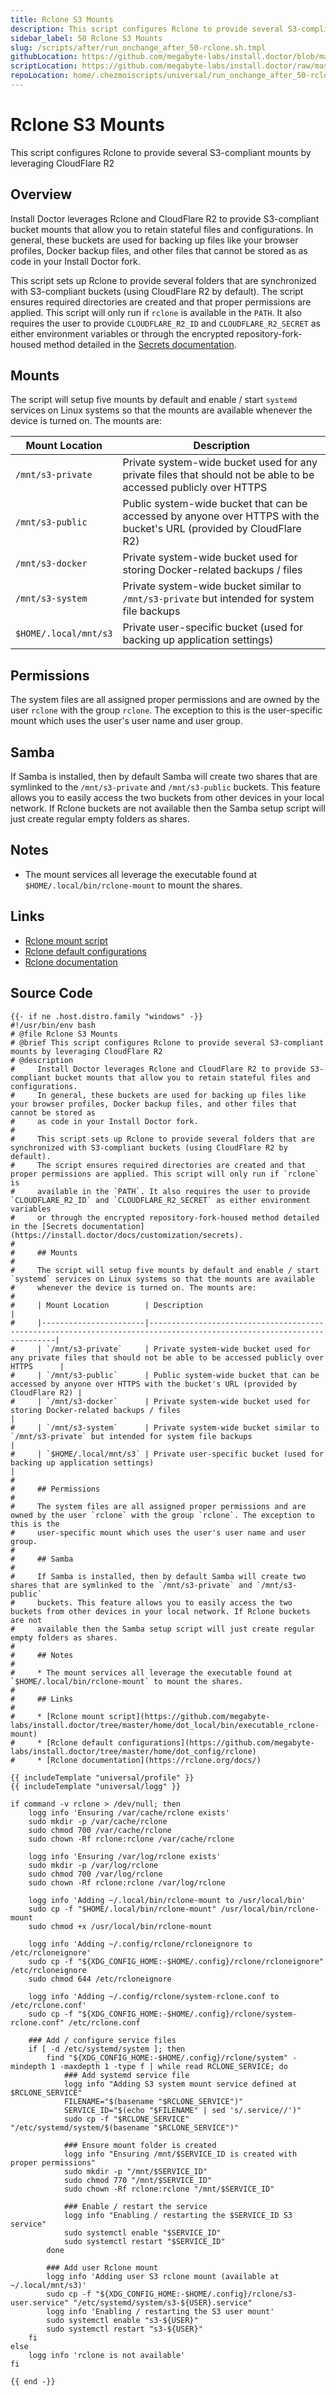 ```yaml
---
title: Rclone S3 Mounts
description: This script configures Rclone to provide several S3-compliant mounts by leveraging CloudFlare R2
sidebar_label: 50 Rclone S3 Mounts
slug: /scripts/after/run_onchange_after_50-rclone.sh.tmpl
githubLocation: https://github.com/megabyte-labs/install.doctor/blob/master/home/.chezmoiscripts/universal/run_onchange_after_50-rclone.sh.tmpl
scriptLocation: https://github.com/megabyte-labs/install.doctor/raw/master/home/.chezmoiscripts/universal/run_onchange_after_50-rclone.sh.tmpl
repoLocation: home/.chezmoiscripts/universal/run_onchange_after_50-rclone.sh.tmpl
---
```

# Rclone S3 Mounts

This script configures Rclone to provide several S3-compliant mounts by leveraging CloudFlare R2

## Overview

Install Doctor leverages Rclone and CloudFlare R2 to provide S3-compliant bucket mounts that allow you to retain stateful files and configurations.
In general, these buckets are used for backing up files like your browser profiles, Docker backup files, and other files that cannot be stored as
as code in your Install Doctor fork.

This script sets up Rclone to provide several folders that are synchronized with S3-compliant buckets (using CloudFlare R2 by default).
The script ensures required directories are created and that proper permissions are applied. This script will only run if `rclone` is
available in the `PATH`. It also requires the user to provide `CLOUDFLARE_R2_ID` and `CLOUDFLARE_R2_SECRET` as either environment variables
or through the encrypted repository-fork-housed method detailed in the [Secrets documentation](https://install.doctor/docs/customization/secrets).

## Mounts

The script will setup five mounts by default and enable / start `systemd` services on Linux systems so that the mounts are available
whenever the device is turned on. The mounts are:

| Mount Location        | Description                                                                                                           |
|-----------------------|-----------------------------------------------------------------------------------------------------------------------|
| `/mnt/s3-private`     | Private system-wide bucket used for any private files that should not be able to be accessed publicly over HTTPS      |
| `/mnt/s3-public`      | Public system-wide bucket that can be accessed by anyone over HTTPS with the bucket's URL (provided by CloudFlare R2) |
| `/mnt/s3-docker`      | Private system-wide bucket used for storing Docker-related backups / files                                            |
| `/mnt/s3-system`      | Private system-wide bucket similar to `/mnt/s3-private` but intended for system file backups                          |
| `$HOME/.local/mnt/s3` | Private user-specific bucket (used for backing up application settings)                                               |

## Permissions

The system files are all assigned proper permissions and are owned by the user `rclone` with the group `rclone`. The exception to this is the
user-specific mount which uses the user's user name and user group.

## Samba

If Samba is installed, then by default Samba will create two shares that are symlinked to the `/mnt/s3-private` and `/mnt/s3-public`
buckets. This feature allows you to easily access the two buckets from other devices in your local network. If Rclone buckets are not
available then the Samba setup script will just create regular empty folders as shares.

## Notes

* The mount services all leverage the executable found at `$HOME/.local/bin/rclone-mount` to mount the shares.

## Links

* [Rclone mount script](https://github.com/megabyte-labs/install.doctor/tree/master/home/dot_local/bin/executable_rclone-mount)
* [Rclone default configurations](https://github.com/megabyte-labs/install.doctor/tree/master/home/dot_config/rclone)
* [Rclone documentation](https://rclone.org/docs/)



## Source Code

```
{{- if ne .host.distro.family "windows" -}}
#!/usr/bin/env bash
# @file Rclone S3 Mounts
# @brief This script configures Rclone to provide several S3-compliant mounts by leveraging CloudFlare R2
# @description
#     Install Doctor leverages Rclone and CloudFlare R2 to provide S3-compliant bucket mounts that allow you to retain stateful files and configurations.
#     In general, these buckets are used for backing up files like your browser profiles, Docker backup files, and other files that cannot be stored as
#     as code in your Install Doctor fork.
#
#     This script sets up Rclone to provide several folders that are synchronized with S3-compliant buckets (using CloudFlare R2 by default).
#     The script ensures required directories are created and that proper permissions are applied. This script will only run if `rclone` is
#     available in the `PATH`. It also requires the user to provide `CLOUDFLARE_R2_ID` and `CLOUDFLARE_R2_SECRET` as either environment variables
#     or through the encrypted repository-fork-housed method detailed in the [Secrets documentation](https://install.doctor/docs/customization/secrets).
#
#     ## Mounts
#
#     The script will setup five mounts by default and enable / start `systemd` services on Linux systems so that the mounts are available
#     whenever the device is turned on. The mounts are:
#
#     | Mount Location        | Description                                                                                                           |
#     |-----------------------|-----------------------------------------------------------------------------------------------------------------------|
#     | `/mnt/s3-private`     | Private system-wide bucket used for any private files that should not be able to be accessed publicly over HTTPS      |
#     | `/mnt/s3-public`      | Public system-wide bucket that can be accessed by anyone over HTTPS with the bucket's URL (provided by CloudFlare R2) |
#     | `/mnt/s3-docker`      | Private system-wide bucket used for storing Docker-related backups / files                                            |
#     | `/mnt/s3-system`      | Private system-wide bucket similar to `/mnt/s3-private` but intended for system file backups                          |
#     | `$HOME/.local/mnt/s3` | Private user-specific bucket (used for backing up application settings)                                               |
#
#     ## Permissions
#
#     The system files are all assigned proper permissions and are owned by the user `rclone` with the group `rclone`. The exception to this is the
#     user-specific mount which uses the user's user name and user group.
#
#     ## Samba
#
#     If Samba is installed, then by default Samba will create two shares that are symlinked to the `/mnt/s3-private` and `/mnt/s3-public`
#     buckets. This feature allows you to easily access the two buckets from other devices in your local network. If Rclone buckets are not
#     available then the Samba setup script will just create regular empty folders as shares.
#
#     ## Notes
#
#     * The mount services all leverage the executable found at `$HOME/.local/bin/rclone-mount` to mount the shares.
#
#     ## Links
#
#     * [Rclone mount script](https://github.com/megabyte-labs/install.doctor/tree/master/home/dot_local/bin/executable_rclone-mount)
#     * [Rclone default configurations](https://github.com/megabyte-labs/install.doctor/tree/master/home/dot_config/rclone)
#     * [Rclone documentation](https://rclone.org/docs/)

{{ includeTemplate "universal/profile" }}
{{ includeTemplate "universal/logg" }}

if command -v rclone > /dev/null; then
    logg info 'Ensuring /var/cache/rclone exists'
    sudo mkdir -p /var/cache/rclone
    sudo chmod 700 /var/cache/rclone
    sudo chown -Rf rclone:rclone /var/cache/rclone

    logg info 'Ensuring /var/log/rclone exists'
    sudo mkdir -p /var/log/rclone
    sudo chmod 700 /var/log/rclone
    sudo chown -Rf rclone:rclone /var/log/rclone

    logg info 'Adding ~/.local/bin/rclone-mount to /usr/local/bin'
    sudo cp -f "$HOME/.local/bin/rclone-mount" /usr/local/bin/rclone-mount
    sudo chmod +x /usr/local/bin/rclone-mount

    logg info 'Adding ~/.config/rclone/rcloneignore to /etc/rcloneignore'
    sudo cp -f "${XDG_CONFIG_HOME:-$HOME/.config}/rclone/rcloneignore" /etc/rcloneignore
    sudo chmod 644 /etc/rcloneignore

    logg info 'Adding ~/.config/rclone/system-rclone.conf to /etc/rclone.conf'
    sudo cp -f "${XDG_CONFIG_HOME:-$HOME/.config}/rclone/system-rclone.conf" /etc/rclone.conf

    ### Add / configure service files
    if [ -d /etc/systemd/system ]; then
        find "${XDG_CONFIG_HOME:-$HOME/.config}/rclone/system" -mindepth 1 -maxdepth 1 -type f | while read RCLONE_SERVICE; do
            ### Add systemd service file
            logg info "Adding S3 system mount service defined at $RCLONE_SERVICE"
            FILENAME="$(basename "$RCLONE_SERVICE")"
            SERVICE_ID="$(echo "$FILENAME" | sed 's/.service//')"
            sudo cp -f "$RCLONE_SERVICE" "/etc/systemd/system/$(basename "$RCLONE_SERVICE")"

            ### Ensure mount folder is created
            logg info "Ensuring /mnt/$SERVICE_ID is created with proper permissions"
            sudo mkdir -p "/mnt/$SERVICE_ID"
            sudo chmod 770 "/mnt/$SERVICE_ID"
            sudo chown -Rf rclone:rclone "/mnt/$SERVICE_ID"

            ### Enable / restart the service
            logg info "Enabling / restarting the $SERVICE_ID S3 service"
            sudo systemctl enable "$SERVICE_ID"
            sudo systemctl restart "$SERVICE_ID"
        done

        ### Add user Rclone mount
        logg info 'Adding user S3 rclone mount (available at ~/.local/mnt/s3)'
        sudo cp -f "${XDG_CONFIG_HOME:-$HOME/.config}/rclone/s3-user.service" "/etc/systemd/system/s3-${USER}.service"
        logg info 'Enabling / restarting the S3 user mount'
        sudo systemctl enable "s3-${USER}"
        sudo systemctl restart "s3-${USER}"
    fi
else
    logg info 'rclone is not available'
fi

{{ end -}}
```
